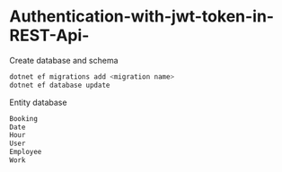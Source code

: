 # Authentication-with-jwt-token-in-REST-Api-

Create database and schema
```sh
dotnet ef migrations add <migration name>
dotnet ef database update
```

Entity database 
```sh
Booking
Date
Hour
User
Employee
Work
```
